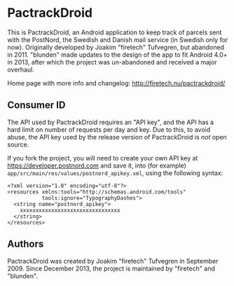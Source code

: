 PactrackDroid
======

This is PactrackDroid, an Android application to keep track of parcels sent with
the PostNord, the Swedish and Danish mail service (in Swedish only for now).
Originally developed by Joakim "firetech" Tufvegren, but abandoned in 2011.
"blunden" made updates to the design of the app to fit Android 4.0+ in 2013,
after which the project was un-abandoned and received a major overhaul.

Home page with more info and changelog: http://firetech.nu/pactrackdroid/

Consumer ID
-----------

The API used by PactrackDroid requires an "API key", and the API has a hard
limit on number of requests per day and key. Due to this, to avoid abuse, the
API key used by the release version of PactrackDroid is _not_ open source.

If you fork the project, you will need to create your own API key at
https://developer.postnord.com and save it, into (for example)
`app/src/main/res/values/postnord_apikey.xml`, using the following syntax:

    <?xml version="1.0" encoding="utf-8"?>
    <resources xmlns:tools="http://schemas.android.com/tools"
               tools:ignore="TypographyDashes">
      <string name="postnord_apikey">
        xxxxxxxxxxxxxxxxxxxxxxxxxxxxxxxx
      </string>
    </resources>


Authors
-------

PactrackDroid was created by Joakim "firetech" Tufvegren in September 2009.
Since December 2013, the project is maintained by "firetech" and "blunden".

